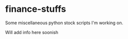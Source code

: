 # finance-stuffs
Some miscellaneous python stock scripts I'm working on. 


Will add info here soonish
 
